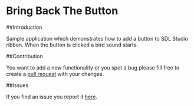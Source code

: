 # Bring Back The Button

##Introduction

Sample application which demonstrates how to add a button to SDL Studio ribbon. When the button is clicked a  bird sound starts.


##Contribution

You want to add a new functionality or you spot a bug please fill free to create a [pull request](http://www.codenewbie.org/blogs/how-to-make-a-pull-request) with your changes.


##Issues

If you find an issue you report it [here](https://github.com/sdl/SDL-Community/issues).
